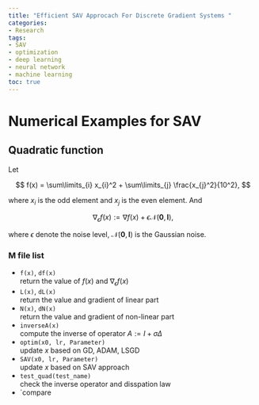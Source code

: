 ```yaml
---
title: "Efficient SAV Approcach For Discrete Gradient Systems "
categories:
- Research
tags:
- SAV
- optimization
- deep learning
- neural network
- machine learning
toc: true
---
```

# Numerical Examples for SAV

## Quadratic function
Let

$$ f(x) = \sum\limits_{i} x_{i}^2 + \sum\limits_{j} \frac{x_{j}^2}{10^2}, $$

where $x_i$ is the odd element and $x_j$ is the even element. And

$$ \nabla_{\epsilon} f(x) := \nabla f(x) + \epsilon \mathcal{N}(\mathbf{0}, \mathbf{I}),$$

where $\epsilon$ denote the noise level, $\mathcal{N}(\mathbf{0}, \mathbf{I})$ is the Gaussian noise.

### M file list
*  `f(x)`,  `df(x)` <br>
return the value of $f(x)$ and $\nabla_{\epsilon} f(x)$
*  `L(x)`, `dL(x)`  <br>
return the value and gradient of linear part
*  `N(x)`, `dN(x)`  <br>
return the value and gradient of non-linear part
*  `inverseA(x)` <br>
compute the inverse of operator $A:= I + \sigma \Delta$
*  `optim(x0, lr, Parameter)` <br>
update $x$ based on GD, ADAM, LSGD
* `SAV(x0, lr, Parameter)` <br>
update $x$ based on SAV approach
* `test_quad(test_name)` <br>
check the inverse operator and disspation law
* `compare


